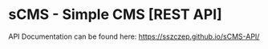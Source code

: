 # sCMS - Simple CMS [REST API]

API Documentation can be found here: https://sszczep.github.io/sCMS-API/
